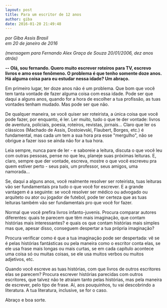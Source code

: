 ```yaml
---
layout: post
title: Para um escritor de 12 anos
author: giba
date: 2016-01-20 21:49:48
---
```

*por Giba Assis Brasil*\
*em 20 de janeiro de 2016*

*(mensagem para Fernando Alex Graça de Souza 20/01/2006, dez anos atrás)*

**\-﻿- Olá, sou fernando. Quero muito escrever roteiros para TV, escrevo livros e amo esse fenômeno. O problema é que tenho somente doze anos. Há alguma coisa para eu estudar nessa idade? Um abraço.** 

Em primeiro lugar, ter doze anos não é um problema. Que bom que você tem tanta vontade de fazer alguma coisa com essa idade. Pode ser que daqui a alguns anos, quando for a hora de escolher a tua profissão, as tuas vontades tenham mudado. Mas pode ser que não.

De qualquer maneira, se você quiser ser roteirista, a única coisa que você pode fazer, por enquanto, é ler. Ler muito, tudo o que te der vontade: livros de aventura, policiais, poesia, roteiros, revistas, jornais... Claro que ler os clássicos (Machado de Assis, Dostoievski, Flaubert, Borges, etc.) é fundamental, mas cada um tem a sua hora pra esse "mergulho", não se obrigue a fazer isso se ainda não for a tua hora.

Leia sempre, nunca pare de ler - e saboreie a leitura, discuta o que você leu com outras pessoas, pense no que leu, planeje suas próximas leituras. E, claro, sempre que der vontade, escreva, mostre o que você escreveu pra quem estiver perto - seus pais, um professor, seus amigos, uma namorada...

Se, daqui a alguns anos, você realmente resolver ser roteirista, tuas leituras vão ser fundamentais pra tudo o que você for escrever. E a grande vantagem é a seguinte: se você resolver ser médico ou advogado ou arquiteto ou ator ou jogador de futebol, pode ter certeza que as tuas leituras também vão ser fundamentais pro que você for fazer.

Normal que você prefira livros infanto-juvenis. Procura comparar autores diferentes: quais te parecem que têm mais imaginação, que contam histórias mais interessantes? e quais os que contam histórias mais simples mas que, apesar disso, conseguem despertar a tua própria imaginação?

Procura verificar como é que a tua imaginação pode ser despertada: vê se é pelas histórias fantásticas ou pela maneira como o escritor conta elas, se ele usa frase mais longas ou mais curtas, se em cada capítulo acontece uma coisa só ou muitas coisas, se ele usa muitos verbos ou muitos adjetivos, etc.

Quando você escreve as tuas histórias, com que livros de outros escritores elas se parecem? Procura escrever histórias parecidas com outros escritores, que talvez não te atraiam tanto pelas histórias, mas pela maneira de escrever, pelo tipo de frase. Aí, aos pouquinhos, tu vai descobrindo a literatura. A tua literatura, inclusive, se for o caso.

Abraço e boa sorte.
